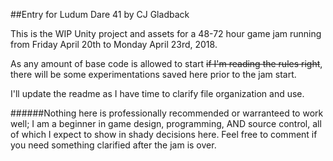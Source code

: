 ##Entry for Ludum Dare 41 by CJ Gladback

This is the WIP Unity project and assets for a 48-72 hour game jam running from Friday April 20th to Monday April 23rd, 2018.

As any amount of base code is allowed to start ~~if I'm reading the rules right~~, there will be some experimentations saved here prior to the jam start.

I'll update the readme as I have time to clarify file organization and use.

######Nothing here is professionally recommended or warranteed to work well; I am a beginner in game design, programming, AND source control, all of which I expect to show in shady decisions here. Feel free to comment if you need something clarified after the jam is over.